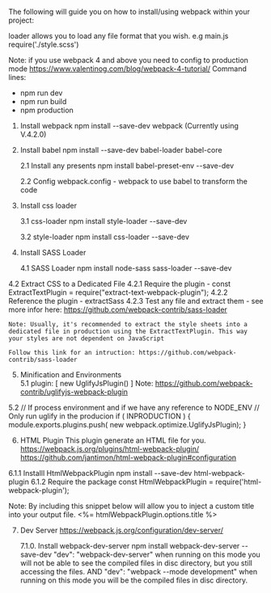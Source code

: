 The following will guide you on how to install/using webpack within your project:

loader allows you to load any file format that you wish.
e.g main.js
require('./style.scss')

Note: if you use webpack 4 and above you need to config to production mode
https://www.valentinog.com/blog/webpack-4-tutorial/
Command lines:
  - npm run dev
  - npm run build
  - npm production

1. Install webpack
   npm install --save-dev webpack (Currently using V.4.2.0)


2. Install babel
   npm install --save-dev babel-loader babel-core

	2.1 Install any presents
	    npm install babel-preset-env --save-dev

	2.2 Config webpack.config - webpack to use babel to transform the code

3. Install css loader

   3.1 css-loader
   		npm install style-loader --save-dev

   3.2 style-loader
  		npm install css-loader --save-dev

 4. Install SASS Loader

 	4.1 SASS Loader
  		npm install node-sass sass-loader --save-dev

  4.2 Extract CSS to a Dedicated File
   4.2.1 Require the plugin
         - const ExtractTextPlugin = require("extract-text-webpack-plugin");
   4.2.2 Reference the plugin
         - extractSass
   4.2.3 Test any file and extract them
         -  see more infor here: https://github.com/webpack-contrib/sass-loader

    Note: Usually, it's recommended to extract the style sheets into a dedicated file in production using the ExtractTextPlugin. This way your styles are not dependent on JavaScript

    Follow this link for an intruction: https://github.com/webpack-contrib/sass-loader

5. Minification and Environments  
  5.1 
    plugin:  [
            new UglifyJsPlugin()
    ]
 Note: 
 https://github.com/webpack-contrib/uglifyjs-webpack-plugin

  5.2
  // If process environment and if we have any reference to NODE_ENV 
  // Only run uglify in the producion
  if ( INPRODUCTION ) {
      module.exports.plugins.push( new webpack.optimize.UglifyJsPlugin);
  }

6. HTML Plugin
    This plugin generate an HTML file for you.
    https://webpack.js.org/plugins/html-webpack-plugin/
    https://github.com/jantimon/html-webpack-plugin#configuration

  6.1.1 Installl HtmlWebpackPlugin
        npm install --save-dev html-webpack-plugin
  6.1.2 Require the package
        const HtmlWebpackPlugin = require('html-webpack-plugin');

  Note:
  By including this snippet below will allow you to inject a custom title into your output file.
  <%= htmlWebpackPlugin.options.title %>

7. Dev Server
   https://webpack.js.org/configuration/dev-server/

   7.1.0. Install webpack-dev-server
          npm install webpack-dev-server --save-dev
          "dev": "webpack-dev-server" when running on this mode you will not be able to see the compiled files in disc directory, but you still accessing the files.
                        AND 
          "dev": "webpack --mode development"  when running on this mode you will be the compiled files in disc directory.






